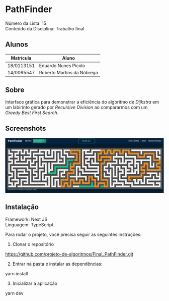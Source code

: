 # PathFinder

Número da Lista: 15<br>
Conteúdo da Disciplina: Trabalho final

## Alunos

| Matrícula  | Aluno                      |
| ---------- | -------------------------- |
| 18/0113151 | Eduardo Nunes Pícolo       |
| 14/0065547 | Roberto Martins da Nóbrega |

## Sobre

Interface gráfica para demonstrar a eficiência do algoritmo de _Dijkstra_ em um labirinto gerado por _Recursive Division_ ao compararmos com um _Greedy Best First Search_.

## Screenshots

![imagem](/public/screenshot.png)

## Instalação

Framework: Next JS<br>
Linguagem: TypeScript<br>

Para rodar o projeto, você precisa seguir as seguintes instruções:

1. Clonar o repositório

https://github.com/projeto-de-algoritmos/Final_PathFinder.git

2. Entrar na pasta e instalar as dependências:

yarn install

3. Inicializar a aplicação

yarn dev

